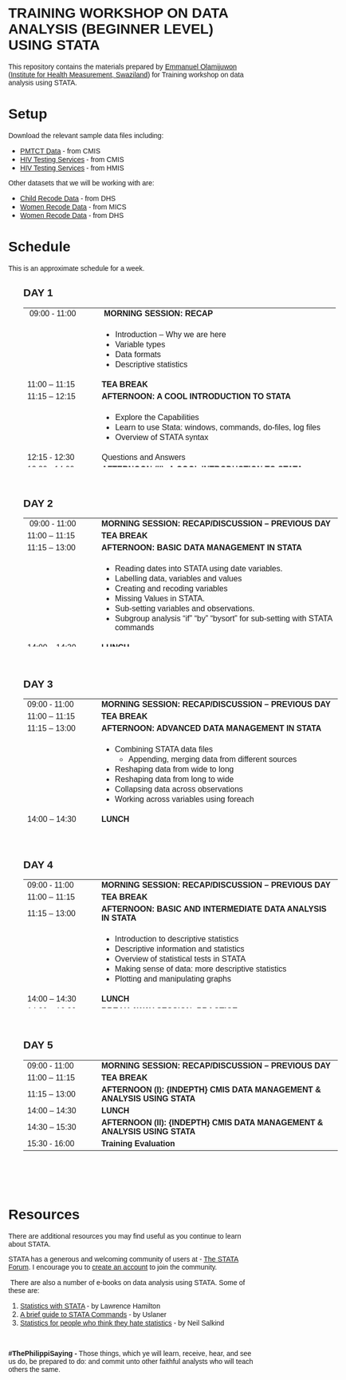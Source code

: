 <h1><span style="font-family: 'trebuchet ms', geneva, sans-serif;">TRAINING WORKSHOP ON DATA ANALYSIS (BEGINNER LEVEL) USING STATA</span></h1>
<p><span style="font-family: 'trebuchet ms', geneva, sans-serif;">This repository contains the materials prepared by <a title="Emmanuel Ọlámíjùwọ́n | Emmanuel Ọlámíjùwọ́n | Health Researcher | Digital Demographer" href="http://e.olamijuwon.com/" target="_blank" rel="noopener noreferrer">Emmanuel Olamijuwon</a> (<a title="Institute for Health Measurement, Swaziland" href="http://www.ihmafrica.org" target="_blank" rel="noopener noreferrer">Institute for Health Measurement, Swaziland</a>) for Training workshop on data analysis using STATA.</span></p>
<h1><span style="font-family: 'trebuchet ms', geneva, sans-serif;">Setup</span></h1>
<p><span style="font-family: 'trebuchet ms', geneva, sans-serif;">Download the relevant sample data files including:</span></p>
<ul>
<li><span style="font-family: 'trebuchet ms', geneva, sans-serif;"><a title="PMTCT Data | CMIS" href="https://github.com/eolamijuwon/MoH-advanced-data-analysis/blob/master/datasets/PMTCT_CMIS.xlsx">PMTCT Data</a> - from CMIS</span></li>
<li><span style="font-family: 'trebuchet ms', geneva, sans-serif;"><a title="HIV Testing Services | CMIS" href="https://github.com/eolamijuwon/MoH-advanced-data-analysis/blob/master/datasets/HTS_CMIS.xlsx">HIV Testing Services</a> - from CMIS</span></li>
<li><span style="font-family: 'trebuchet ms', geneva, sans-serif;"><a title="HIV Testing Services | HMIS" href="https://github.com/eolamijuwon/MoH-advanced-data-analysis/blob/master/datasets/HMIS%20HTS_Sept%202017_rev.xlsx">HIV Testing Services</a> - from HMIS</span></li>
</ul>
<p><span style="font-family: 'trebuchet ms', geneva, sans-serif;">Other datasets that we will be working with are:</span></p>
<ul>
<li><span style="font-family: 'trebuchet ms', geneva, sans-serif;"><a title="Child Recode Data | DHS" href="https://github.com/eolamijuwon/MoH-advanced-data-analysis/blob/master/datasets/DHS_ch.DTA">Child Recode Data</a> - from DHS</span></li>
<li><span style="font-family: 'trebuchet ms', geneva, sans-serif;"><a title="Women Recode Data | MICS" href="https://github.com/eolamijuwon/MoH-advanced-data-analysis/blob/master/datasets/MICS_wm.dta">Women Recode Data</a> - from MICS</span></li>
<li><span style="font-family: 'trebuchet ms', geneva, sans-serif;"><a title="Women Recode Data | DHS" href="https://github.com/eolamijuwon/MoH-advanced-data-analysis/blob/master/datasets/DHS_wm.dta">Women Recode Data</a> - from DHS</span></li>
</ul>
<h1><span style="font-family: 'trebuchet ms', geneva, sans-serif;">Schedule</span></h1>
<p><span style="font-family: 'trebuchet ms', geneva, sans-serif;">This is an approximate schedule for a week.</span></p>
<h2 style="padding-left: 30px;"><strong><span style="font-family: 'trebuchet ms', geneva, sans-serif;">DAY 1</span></strong></h2>
<table style="height: 319px; margin-left: 30px; width: 627px;">
<tbody>
<tr style="height: 15px;">
<td style="width: 136.8px; height: 15px;"><span style="font-family: 'trebuchet ms', geneva, sans-serif;"> 09:00 - 11:00</span></td>
<td style="width: 475.2px; height: 15px;"><span style="font-family: 'trebuchet ms', geneva, sans-serif;"> <strong>MORNING SESSION: RECAP</strong></span></td>
</tr>
<tr style="height: 91px;">
<td style="width: 136.8px; height: 91px;"><span style="font-family: 'trebuchet ms', geneva, sans-serif;"> </span></td>
<td style="width: 475.2px; height: 91px;">
<ul>
<li><span style="font-family: 'trebuchet ms', geneva, sans-serif;">Introduction – Why we are here</span></li>
<li><span style="font-family: 'trebuchet ms', geneva, sans-serif;">Variable types</span></li>
<li><span style="font-family: 'trebuchet ms', geneva, sans-serif;">Data formats</span></li>
<li><span style="font-family: 'trebuchet ms', geneva, sans-serif;">Descriptive statistics</span></li>
</ul>
</td>
</tr>
<tr style="height: 15px;">
<td style="width: 136.8px; height: 15px;"><span style="font-family: 'trebuchet ms', geneva, sans-serif;">11:00 – 11:15</span></td>
<td style="width: 475.2px; height: 15px;"><span style="font-family: 'trebuchet ms', geneva, sans-serif;"><strong>TEA BREAK</strong></span></td>
</tr>
<tr style="height: 15px;">
<td style="width: 136.8px; height: 15px;"><span style="font-family: 'trebuchet ms', geneva, sans-serif;">11:15 – 12:15</span></td>
<td style="width: 475.2px; height: 15px;"><span style="font-family: 'trebuchet ms', geneva, sans-serif;"><strong>AFTERNOON: A COOL INTRODUCTION TO STATA</strong></span></td>
</tr>
<tr style="height: 75px;">
<td style="width: 136.8px; height: 75px;"><span style="font-family: 'trebuchet ms', geneva, sans-serif;"> </span></td>
<td style="width: 475.2px; height: 75px;">
<ul>
<li><span style="font-family: 'trebuchet ms', geneva, sans-serif;">Explore the Capabilities</span></li>
<li><span style="font-family: 'trebuchet ms', geneva, sans-serif;">Learn to use Stata: windows, commands, do-files, log files</span></li>
<li><span style="font-family: 'trebuchet ms', geneva, sans-serif;">Overview of STATA syntax</span></li>
</ul>
</td>
</tr>
<tr style="height: 12.275px;">
<td style="width: 136.8px; height: 12.275px;"><span style="font-family: 'trebuchet ms', geneva, sans-serif;">12:15 - 12:30</span></td>
<td style="width: 475.2px; height: 12.275px;"><span style="font-family: 'trebuchet ms', geneva, sans-serif;">Questions and Answers</span></td>
</tr>
<tr style="height: 12.275px;">
<td style="width: 136.8px; height: 12.275px;"><span style="font-family: 'trebuchet ms', geneva, sans-serif;">12:30 - 14:00</span></td>
<td style="width: 475.2px; height: 12.275px;"><span style="font-family: 'trebuchet ms', geneva, sans-serif;"><strong>AFTERNOON (II): A COOL INTRODUCTION TO STATA</strong></span></td>
</tr>
<tr style="height: 123px;">
<td style="width: 136.8px; height: 123px;"><span style="font-family: 'trebuchet ms', geneva, sans-serif;"> </span></td>
<td style="width: 475.2px; height: 123px;">
<ul>
<li><span style="font-family: 'trebuchet ms', geneva, sans-serif;">Inputting raw data files into STATA</span></li>
<li><span style="font-family: 'trebuchet ms', geneva, sans-serif;">From variables to datasets - Import data in different formats into Stata</span></li>
<li><span style="font-family: 'trebuchet ms', geneva, sans-serif;">Using and saving STATA data files</span></li>
<li><span style="font-family: 'trebuchet ms', geneva, sans-serif;">From datasets to variables - Export data in Stata into different formats</span></li>
</ul>
</td>
</tr>
<tr style="height: 15px;">
<td style="width: 136.8px; height: 15px;"><span style="font-family: 'trebuchet ms', geneva, sans-serif;">14:00 – 14:30</span></td>
<td style="width: 475.2px; height: 15px;"><span style="font-family: 'trebuchet ms', geneva, sans-serif;"><strong>LUNCH</strong></span></td>
</tr>
<tr style="height: 15px;">
<td style="width: 136.8px; height: 15px;"><span style="font-family: 'trebuchet ms', geneva, sans-serif;">14:30 – 16:30</span></td>
<td style="width: 475.2px; height: 15px;"><span style="font-family: 'trebuchet ms', geneva, sans-serif;"><strong>BREAK AWAY SESSION: PRACTICE</strong></span></td>
</tr>
</tbody>
</table>
<p><span style="font-family: 'trebuchet ms', geneva, sans-serif;"> </span></p>
<h2 style="padding-left: 30px;"><strong><span style="font-family: 'trebuchet ms', geneva, sans-serif;">DAY 2</span></strong></h2>
<table style="height: 258px; margin-left: 30px; width: 631px;">
<tbody>
<tr>
<td style="width: 137.6px;"><span style="font-family: 'trebuchet ms', geneva, sans-serif;"> 09:00 - 11:00</span></td>
<td style="width: 478.4px;"><span style="font-family: 'trebuchet ms', geneva, sans-serif;"><strong>MORNING SESSION: RECAP/DISCUSSION – PREVIOUS DAY</strong></span></td>
</tr>
<tr>
<td style="width: 137.6px;"><span style="font-family: 'trebuchet ms', geneva, sans-serif;">11:00 – 11:15</span></td>
<td style="width: 478.4px;"><span style="font-family: 'trebuchet ms', geneva, sans-serif;"><strong>TEA BREAK</strong></span></td>
</tr>
<tr>
<td style="width: 137.6px;"><span style="font-family: 'trebuchet ms', geneva, sans-serif;">11:15 – 13:00</span></td>
<td style="width: 478.4px;"><span style="font-family: 'trebuchet ms', geneva, sans-serif;"><strong>AFTERNOON: BASIC DATA MANAGEMENT IN STATA</strong></span></td>
</tr>
<tr>
<td style="width: 137.6px;"><span style="font-family: 'trebuchet ms', geneva, sans-serif;"> </span></td>
<td style="width: 478.4px;">
<ul>
<li><span style="font-family: 'trebuchet ms', geneva, sans-serif;">Reading dates into STATA using date variables.</span></li>
<li><span style="font-family: 'trebuchet ms', geneva, sans-serif;">Labelling data, variables and values</span></li>
<li><span style="font-family: 'trebuchet ms', geneva, sans-serif;">Creating and recoding variables</span></li>
<li><span style="font-family: 'trebuchet ms', geneva, sans-serif;">Missing Values in STATA.</span></li>
<li><span style="font-family: 'trebuchet ms', geneva, sans-serif;">Sub-setting variables and observations.</span></li>
<li><span style="font-family: 'trebuchet ms', geneva, sans-serif;">Subgroup analysis “if” “by” “bysort” for sub-setting with STATA commands</span></li>
</ul>
</td>
</tr>
<tr>
<td style="width: 137.6px;"><span style="font-family: 'trebuchet ms', geneva, sans-serif;">14:00 – 14:30</span></td>
<td style="width: 478.4px;"><span style="font-family: 'trebuchet ms', geneva, sans-serif;"><strong>LUNCH</strong></span></td>
</tr>
<tr>
<td style="width: 137.6px;"><span style="font-family: 'trebuchet ms', geneva, sans-serif;">14:30 – 16:30</span></td>
<td style="width: 478.4px;"><span style="font-family: 'trebuchet ms', geneva, sans-serif;"><strong>BREAK AWAY SESSION: PRACTICE</strong></span></td>
</tr>
</tbody>
</table>
<p> </p>
<h2 style="padding-left: 30px;"><strong><span style="font-family: 'trebuchet ms', geneva, sans-serif;">DAY 3</span></strong></h2>
<table style="height: 258px; margin-left: 30px; width: 631px;">
<tbody>
<tr>
<td style="width: 137.6px;"><span style="font-family: 'trebuchet ms', geneva, sans-serif;">09:00 - 11:00</span></td>
<td style="width: 478.4px;"><span style="font-family: 'trebuchet ms', geneva, sans-serif;"><strong>MORNING SESSION: RECAP/DISCUSSION – PREVIOUS DAY</strong></span></td>
</tr>
<tr>
<td style="width: 137.6px;"><span style="font-family: 'trebuchet ms', geneva, sans-serif;">11:00 – 11:15</span></td>
<td style="width: 478.4px;"><span style="font-family: 'trebuchet ms', geneva, sans-serif;"><strong>TEA BREAK</strong></span></td>
</tr>
<tr>
<td style="width: 137.6px;"><span style="font-family: 'trebuchet ms', geneva, sans-serif;">11:15 – 13:00</span></td>
<td style="width: 478.4px;"><span style="font-family: 'trebuchet ms', geneva, sans-serif;"><strong>AFTERNOON: ADVANCED DATA MANAGEMENT IN STATA</strong></span></td>
</tr>
<tr>
<td style="width: 137.6px;"><span style="font-family: 'trebuchet ms', geneva, sans-serif;"> </span></td>
<td style="width: 478.4px;">
<ul>
<li><span style="font-family: 'trebuchet ms', geneva, sans-serif;">Combining STATA data files</span>
<ul>
<li><span style="font-family: 'trebuchet ms', geneva, sans-serif;">Appending, merging data from different sources</span></li>
</ul>
</li>
<li><span style="font-family: 'trebuchet ms', geneva, sans-serif;">Reshaping data from wide to long</span></li>
<li><span style="font-family: 'trebuchet ms', geneva, sans-serif;">Reshaping data from long to wide</span></li>
<li><span style="font-family: 'trebuchet ms', geneva, sans-serif;">Collapsing data across observations</span></li>
<li><span style="font-family: 'trebuchet ms', geneva, sans-serif;">Working across variables using foreach</span></li>
</ul>
</td>
</tr>
<tr>
<td style="width: 137.6px;"><span style="font-family: 'trebuchet ms', geneva, sans-serif;">14:00 – 14:30</span></td>
<td style="width: 478.4px;"><span style="font-family: 'trebuchet ms', geneva, sans-serif;"><strong>LUNCH</strong></span></td>
</tr>
<tr>
<td style="width: 137.6px;"><span style="font-family: 'trebuchet ms', geneva, sans-serif;">14:30 – 16:30</span></td>
<td style="width: 478.4px;"><span style="font-family: 'trebuchet ms', geneva, sans-serif;"><strong>BREAK AWAY SESSION: PRACTICE</strong></span></td>
</tr>
</tbody>
</table>
<p> </p>
<h2 style="padding-left: 30px;"><strong><span style="font-family: 'trebuchet ms', geneva, sans-serif;">DAY 4</span></strong></h2>
<table style="height: 258px; margin-left: 30px; width: 631px;">
<tbody>
<tr>
<td style="width: 137.6px;"><span style="font-family: 'trebuchet ms', geneva, sans-serif;">09:00 - 11:00</span></td>
<td style="width: 478.4px;"><span style="font-family: 'trebuchet ms', geneva, sans-serif;"><strong>MORNING SESSION: RECAP/DISCUSSION – PREVIOUS DAY</strong></span></td>
</tr>
<tr>
<td style="width: 137.6px;"><span style="font-family: 'trebuchet ms', geneva, sans-serif;">11:00 – 11:15</span></td>
<td style="width: 478.4px;"><span style="font-family: 'trebuchet ms', geneva, sans-serif;"><strong>TEA BREAK</strong></span></td>
</tr>
<tr>
<td style="width: 137.6px;"><span style="font-family: 'trebuchet ms', geneva, sans-serif;">11:15 – 13:00</span></td>
<td style="width: 478.4px;"><span style="font-family: 'trebuchet ms', geneva, sans-serif;"><strong><strong>AFTERNOON: </strong></strong><strong>BASIC AND INTERMEDIATE DATA ANALYSIS IN STATA</strong></span></td>
</tr>
<tr>
<td style="width: 137.6px;"><span style="font-family: 'trebuchet ms', geneva, sans-serif;"> </span></td>
<td style="width: 478.4px;">
<ul>
<li><span style="font-family: 'trebuchet ms', geneva, sans-serif;">Introduction to descriptive statistics</span></li>
<li><span style="font-family: 'trebuchet ms', geneva, sans-serif;">Descriptive information and statistics</span></li>
<li><span style="font-family: 'trebuchet ms', geneva, sans-serif;">Overview of statistical tests in STATA</span></li>
<li><span style="font-family: 'trebuchet ms', geneva, sans-serif;">Making sense of data: more descriptive statistics</span></li>
<li><span style="font-family: 'trebuchet ms', geneva, sans-serif;">Plotting and manipulating graphs</span></li>
</ul>
</td>
</tr>
<tr>
<td style="width: 137.6px;"><span style="font-family: 'trebuchet ms', geneva, sans-serif;">14:00 – 14:30</span></td>
<td style="width: 478.4px;"><span style="font-family: 'trebuchet ms', geneva, sans-serif;"><strong>LUNCH</strong></span></td>
</tr>
<tr>
<td style="width: 137.6px;"><span style="font-family: 'trebuchet ms', geneva, sans-serif;">14:30 – 16:30</span></td>
<td style="width: 478.4px;"><span style="font-family: 'trebuchet ms', geneva, sans-serif;"><strong>BREAK AWAY SESSION: PRACTICE</strong></span></td>
</tr>
</tbody>
</table>
<p> </p>
<h2 style="padding-left: 30px;"><strong><span style="font-family: 'trebuchet ms', geneva, sans-serif;">DAY 5</span></strong></h2>
<table style="height: 222px; margin-left: 30px; width: 631px;">
<tbody>
<tr>
<td style="width: 137.6px;"><span style="font-family: 'trebuchet ms', geneva, sans-serif;">09:00 - 11:00</span></td>
<td style="width: 478.4px;"><span style="font-family: 'trebuchet ms', geneva, sans-serif;"><strong>MORNING SESSION: RECAP/DISCUSSION – PREVIOUS DAY</strong></span></td>
</tr>
<tr>
<td style="width: 137.6px;"><span style="font-family: 'trebuchet ms', geneva, sans-serif;">11:00 – 11:15</span></td>
<td style="width: 478.4px;"><span style="font-family: 'trebuchet ms', geneva, sans-serif;"><strong>TEA BREAK</strong></span></td>
</tr>
<tr>
<td style="width: 137.6px;"><span style="font-family: 'trebuchet ms', geneva, sans-serif;">11:15 – 13:00</span></td>
<td style="width: 478.4px;"><span style="font-family: 'trebuchet ms', geneva, sans-serif;"><strong>AFTERNOON (I): {</strong><strong>INDEPTH} CMIS DATA MANAGEMENT &amp; ANALYSIS USING STATA</strong></span></td>
</tr>
<tr>
<td style="width: 137.6px;"><span style="font-family: 'trebuchet ms', geneva, sans-serif;">14:00 – 14:30</span></td>
<td style="width: 478.4px;"><span style="font-family: 'trebuchet ms', geneva, sans-serif;"><strong>LUNCH</strong></span></td>
</tr>
<tr>
<td style="width: 137.6px;"><span style="font-family: 'trebuchet ms', geneva, sans-serif;">14:30 – 15:30</span></td>
<td style="width: 478.4px;"><span style="font-family: 'trebuchet ms', geneva, sans-serif;"><strong>AFTERNOON (II): {INDEPTH} CMIS DATA MANAGEMENT &amp; ANALYSIS USING STATA</strong></span></td>
</tr>
<tr>
<td style="width: 137.6px;"><span style="font-family: 'trebuchet ms', geneva, sans-serif;">15:30 - 16:00</span></td>
<td style="width: 478.4px;"><span style="font-family: 'trebuchet ms', geneva, sans-serif;"><strong>Training Evaluation</strong></span></td>
</tr>
</tbody>
</table>
<p> </p>
<h1><strong><span style="font-family: 'trebuchet ms', geneva, sans-serif;">Resources</span></strong></h1>
<p><span style="font-family: 'trebuchet ms', geneva, sans-serif;">There are additional resources you may find useful as you continue to learn about STATA. </span></p>
<p><span style="font-family: 'trebuchet ms', geneva, sans-serif;">STATA has a generous and welcoming community of users at - <a title="The STATA Forum | STATA List" href="https://www.statalist.org/">The STATA Forum</a>. I encourage you to <a title="register | STATALIST" href="https://www.statalist.org/forums/register" target="_blank" rel="noopener noreferrer">create an account</a> to join the community.</span></p>
<p> <span style="font-family: 'trebuchet ms', geneva, sans-serif;">There are also a number of e-books on data analysis using STATA. Some of these are:</span></p>
<ol>
<li><span style="font-family: 'trebuchet ms', geneva, sans-serif;"><a title="Statistics with STATA" href="https://github.com/eolamijuwon/MoH-advanced-data-analysis/blob/master/resources/Lawrence%20C.%20Hamilton-Statistics%20with%20STATA_%20Version%2012-Cengage%20Learning%20(2012).pdf" target="_blank" rel="noopener noreferrer">Statistics with STATA</a> - by Lawrence Hamilton</span></li>
<li><span style="font-family: 'trebuchet ms', geneva, sans-serif;"><a title="A brief guide to STATA Commands" href="https://github.com/eolamijuwon/MoH-advanced-data-analysis/blob/master/resources/Uslaner%20-Brief%20Guide%20To%20Stata%20Commands%20(1999).pdf">A brief guide to STATA Commands</a> - by Uslaner</span></li>
<li><span style="font-family: 'trebuchet ms', geneva, sans-serif;"><a title="Statistics for people who think they hate statistics" href="https://github.com/eolamijuwon/MoH-advanced-data-analysis/blob/master/resources/Statistics%20for%20People%20Who%20(Think%20They)%20Hate%20Statistics.pdf" target="_blank" rel="noopener noreferrer">Statistics for people who think they hate statistics</a> - by Neil Salkind</span></li>
</ol>
<p> </p>
<p><span style="font-family: 'trebuchet ms', geneva, sans-serif;"><strong>#ThePhilippiSaying -</strong> Those things, which ye will learn, receive, hear, and see us do, be prepared to do: and commit unto other faithful analysts who will teach others the same.</span></p>
